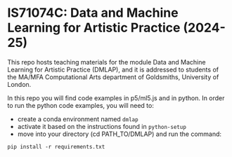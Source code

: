 # IS71074C: Data and Machine Learning for Artistic Practice (2024-25)

This repo hosts teaching materials for the module Data and Machine Learning for Artistic Practice (DMLAP), and it is addressed to students of the MA/MFA Computational Arts department of Goldsmiths, University of London.

In this repo you will find code examples in p5/ml5.js and in python. In order to run the python code examples, you will need to:

 - create a conda environment named `dmlap`
 - activate it based on the instructions found in `python-setup`
 - move into your directory (cd PATH_TO/DMLAP) and run the command:

`pip install -r requirements.txt`
